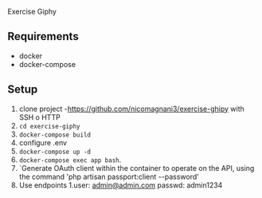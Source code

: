 Exercise Giphy

## Requirements
- docker
- docker-compose


## Setup

1. clone project -https://github.com/nicomagnani3/exercise-ghipy with SSH o HTTP
1. `cd exercise-giphy`
1. `docker-compose build`
1.  configure .env
1. `docker-compose up -d`
1. `docker-compose exec app bash`.
1. `Generate OAuth client within the container to operate on the API, using the command 'php artisan passport:client --password' 
1. Use endpoints 
1.user: admin@admin.com passwd: admin1234
